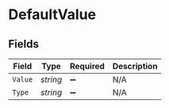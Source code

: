 # DefaultValue


## Fields

| Field              | Type               | Required           | Description        |
| ------------------ | ------------------ | ------------------ | ------------------ |
| `Value`            | *string*           | :heavy_minus_sign: | N/A                |
| `Type`             | *string*           | :heavy_minus_sign: | N/A                |